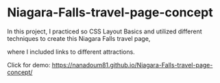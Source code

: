# Niagara-Falls-travel-page-concept

In this project, I practiced so CSS Layout Basics and utilized different techniques to create this Niagara Falls travel page, 

where I included links to different attractions.

Click for demo: https://nanadoum81.github.io/Niagara-Falls-travel-page-concept/
